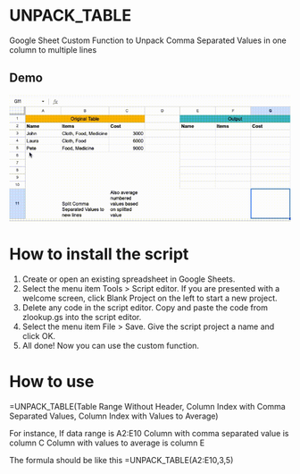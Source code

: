 # UNPACK_TABLE
Google Sheet Custom Function to Unpack Comma Separated Values in one column to multiple lines

## Demo
![](https://github.com/nyanlynntherazi/UNPACK_TABLE/blob/main/demo.gif)

# How to install the script

1. Create or open an existing spreadsheet in Google Sheets.
2. Select the menu item Tools > Script editor. If you are presented with a welcome screen, click Blank Project on the left to start a new project.
3. Delete any code in the script editor. Copy and paste the code from zlookup.gs into the script editor.
4. Select the menu item File > Save. Give the script project a name and click OK.
5. All done! Now you can use the custom function.

# How to use
=UNPACK_TABLE(Table Range Without Header, Column Index with Comma Separated Values, Column Index with Values to Average)

For instance,
If data range is A2:E10
Column with comma separated value is column C
Column with values to average is column E

The formula should be like this
=UNPACK_TABLE(A2:E10,3,5)

